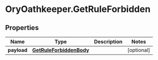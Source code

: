 # OryOathkeeper.GetRuleForbidden

## Properties

| Name        | Type                                                | Description | Notes      |
| ----------- | --------------------------------------------------- | ----------- | ---------- |
| **payload** | [**GetRuleForbiddenBody**](GetRuleForbiddenBody.md) |             | [optional] |
